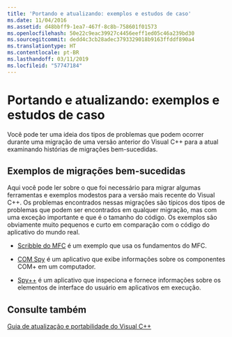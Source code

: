 ```yaml
---
title: 'Portando e atualizando: exemplos e estudos de caso'
ms.date: 11/04/2016
ms.assetid: d48bbff9-1ea7-467f-8c8b-758601f01573
ms.openlocfilehash: 50e22c9eac39927c4456eeff1ed05c46a239bd30
ms.sourcegitcommit: dedd4c3cb28adec3793329018b9163ffddf890a4
ms.translationtype: HT
ms.contentlocale: pt-BR
ms.lasthandoff: 03/11/2019
ms.locfileid: "57747184"
---
```

# <a name="porting-and-upgrading-examples-and-case-studies"></a>Portando e atualizando: exemplos e estudos de caso

Você pode ter uma ideia dos tipos de problemas que podem ocorrer durante uma migração de uma versão anterior do Visual C++ para a atual examinando histórias de migrações bem-sucedidas.

## <a name="examples-of-successful-migrations"></a>Exemplos de migrações bem-sucedidas

Aqui você pode ler sobre o que foi necessário para migrar algumas ferramentas e exemplos modestos para a versão mais recente do Visual C++. Os problemas encontrados nessas migrações são típicos dos tipos de problemas que podem ser encontrados em qualquer migração, mas com uma exceção importante e que é o tamanho do código. Os exemplos são obviamente muito pequenos e curto em comparação com o código do aplicativo do mundo real.

- [Scribble do MFC](../porting/porting-guide-mfc-scribble.md) é um exemplo que usa os fundamentos do MFC.

- [COM Spy](../porting/porting-guide-mfc-scribble.md) é um aplicativo que exibe informações sobre os componentes COM+ em um computador.

- [Spy++](../porting/porting-guide-spy-increment.md) é um aplicativo que inspeciona e fornece informações sobre os elementos de interface do usuário em aplicativos em execução.

## <a name="see-also"></a>Consulte também

[Guia de atualização e portabilidade do Visual C++](../porting/visual-cpp-porting-and-upgrading-guide.md)
